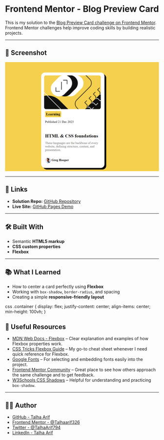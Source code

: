 # Frontend Mentor - Blog Preview Card

This is my solution to the [Blog Preview Card challenge on Frontend Mentor](https://www.frontendmentor.io/challenges/blog-preview-card-ckPaj01IcS).  
Frontend Mentor challenges help improve coding skills by building realistic projects.

---

## 📸 Screenshot

![Blog Preview Card Screenshot](./screenshot.png)

---

## 🔗 Links

- **Solution Repo:** [GitHub Repository](https://github.com/Talhaarif326/Blog-Preview-Card-Using-HTML-and-CSS)  
- **Live Site:** [GitHub Pages Demo](https://talhaarif326.github.io/Blog-preview-card/)

---

## 🛠️ Built With

- Semantic **HTML5 markup**  
- **CSS custom properties**  
- **Flexbox**  

---

## 📚 What I Learned

- How to center a card perfectly using **Flexbox**  
- Working with `box-shadow`, `border-radius`, and spacing  
- Creating a simple **responsive-friendly layout**  

css
.container {
  display: flex;
  justify-content: center;
  align-items: center;
  min-height: 100vh;
}


## 🙌 Useful Resources

- [MDN Web Docs - Flexbox](https://developer.mozilla.org/en-US/docs/Web/CSS/flex) – Clear explanation and examples of how Flexbox properties work.  
- [CSS Tricks Flexbox Guide](https://css-tricks.com/snippets/css/a-guide-to-flexbox/) – My go-to cheat sheet whenever I need quick reference for Flexbox.  
- [Google Fonts](https://fonts.google.com/) – For selecting and embedding fonts easily into the project.  
- [Frontend Mentor Community](https://www.frontendmentor.io/community) – Great place to see how others approach the same challenge and to get feedback.  
- [W3Schools CSS Shadows](https://www.w3schools.com/css/css3_shadows_box.asp) – Helpful for understanding and practicing `box-shadow`.  

---


## 👨‍💻 Author

- [GitHub - Talha Arif](https://github.com/Talhaarif326)  
- [Frontend Mentor - @Talhaarif326](https://www.frontendmentor.io/profile/Talhaarif326)  
- [Twitter - @TalhaArif794](https://twitter.com/TalhaArif794)  
- [LinkedIn - Talha Arif](https://www.linkedin.com/in/talha-arif-247b67291)  
